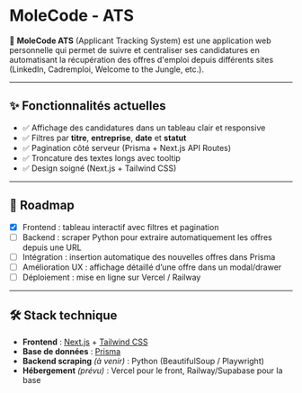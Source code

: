 # MoleCode - ATS

🚀 **MoleCode ATS** (Applicant Tracking System) est une application web personnelle qui permet de suivre et centraliser ses candidatures en automatisant la récupération des offres d'emploi depuis différents sites (LinkedIn, Cadremploi, Welcome to the Jungle, etc.).

---

## ✨ Fonctionnalités actuelles

- ✅ Affichage des candidatures dans un tableau clair et responsive  
- ✅ Filtres par **titre**, **entreprise**, **date** et **statut**  
- ✅ Pagination côté serveur (Prisma + Next.js API Routes)  
- ✅ Troncature des textes longs avec tooltip  
- ✅ Design soigné (Next.js + Tailwind CSS)

---

## 🔮 Roadmap

- [x] Frontend : tableau interactif avec filtres et pagination  
- [ ] Backend : scraper Python pour extraire automatiquement les offres depuis une URL  
- [ ] Intégration : insertion automatique des nouvelles offres dans Prisma  
- [ ] Amélioration UX : affichage détaillé d’une offre dans un modal/drawer  
- [ ] Déploiement : mise en ligne sur Vercel / Railway  

---

## 🛠️ Stack technique

- **Frontend** : [Next.js](https://nextjs.org/) + [Tailwind CSS](https://tailwindcss.com/)  
- **Base de données** : [Prisma](https://www.prisma.io/) 
- **Backend scraping** *(à venir)* : Python (BeautifulSoup / Playwright)  
- **Hébergement** *(prévu)* : Vercel pour le front, Railway/Supabase pour la base  

